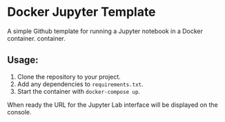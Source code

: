 # Docker Jupyter Template

A simple Github template for running a Jupyter notebook in a Docker container.
container.

## Usage:

1. Clone the repository to your project.
1. Add any dependencies to `requirements.txt`.
1. Start the container with `docker-compose up`.

When ready the URL for the Jupyter Lab interface will be displayed on the
console.
